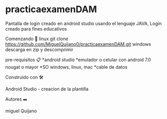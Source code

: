 # practicaexamenDAM
Pantalla de login creado en android studio usando el lenguaje JAVA, Login creado para fines educativos

Comenzando 🚀
linux  git clone https://github.com/MiguelQuijano0/practicaexamenDAM.git
windows descarga en zip y descomprimir

pre-requisitos 📋
*android studio
*emulador o celular con android 7.0 nougat o mayor
*SO windows, linux, mac
*cable de datos

Construido con 🛠️

Android Studio - creacion de la plantilla

Autores ✒️

miguel Quijano 
